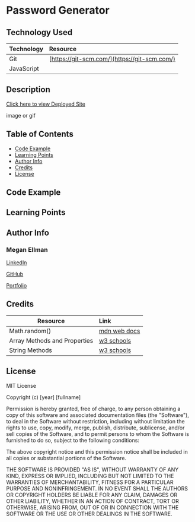 # Password Generator

## Technology Used 

|Technology | Resource |
|-----|:-----------|
| Git | [https://git-scm.com/](https://git-scm.com/)  
| JavaScript |  |

## Description

[Click here to view Deployed Site](https://megellman.github.io/password-generator/)

image or gif

## Table of Contents
* [Code Example](#code-example)
* [Learning Points](#learning-points)
* [Author Info](#author-info)
* [Credits](#credits)
* [License](#license)

## Code Example

## Learning Points

## Author Info

### Megan Ellman
[LinkedIn](https://www.linkedin.com/in/megan-ellman/)

[GitHub](https://github.com/megellman)

[Portfolio](https://megellman.github.io/portfolio/)

## Credits 

|Resource | Link |
|-------|:-------|
| Math.random() | [mdn web docs](https://developer.mozilla.org/en-US/docs/Web/JavaScript/Reference/Global_Objects/Math/random)  |
|  Array Methods and Properties | [w3 schools](https://www.w3schools.com/jsref/jsref_obj_array.asp)   |
| String Methods | [w3 schools](https://www.w3schools.com/js/js_string_methods.asp)|
## License
MIT License

Copyright (c) [year] [fullname]

Permission is hereby granted, free of charge, to any person obtaining a copy
of this software and associated documentation files (the "Software"), to deal
in the Software without restriction, including without limitation the rights
to use, copy, modify, merge, publish, distribute, sublicense, and/or sell
copies of the Software, and to permit persons to whom the Software is
furnished to do so, subject to the following conditions:

The above copyright notice and this permission notice shall be included in all
copies or substantial portions of the Software.

THE SOFTWARE IS PROVIDED "AS IS", WITHOUT WARRANTY OF ANY KIND, EXPRESS OR
IMPLIED, INCLUDING BUT NOT LIMITED TO THE WARRANTIES OF MERCHANTABILITY,
FITNESS FOR A PARTICULAR PURPOSE AND NONINFRINGEMENT. IN NO EVENT SHALL THE
AUTHORS OR COPYRIGHT HOLDERS BE LIABLE FOR ANY CLAIM, DAMAGES OR OTHER
LIABILITY, WHETHER IN AN ACTION OF CONTRACT, TORT OR OTHERWISE, ARISING FROM,
OUT OF OR IN CONNECTION WITH THE SOFTWARE OR THE USE OR OTHER DEALINGS IN THE
SOFTWARE.